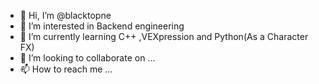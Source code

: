 - 👋 Hi, I’m @blacktopne
- 👀 I’m interested in Backend engineering
- 🌱 I’m currently learning C++ ,VEXpression and Python(As a Character FX)
- 💞️ I’m looking to collaborate on ...
- 📫 How to reach me ...

<!---
blacktopne/blacktopne is a ✨ special ✨ repository because its `README.md` (this file) appears on your GitHub profile.
You can click the Preview link to take a look at your changes.
--->

